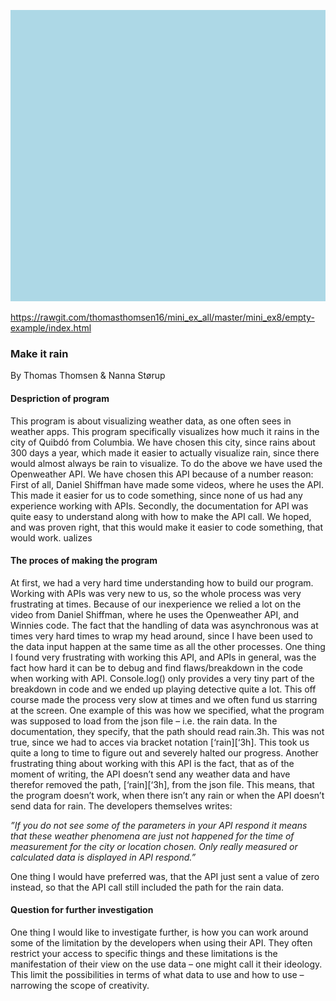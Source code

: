 ![alt text](Scr_Mini_ex8.png)

https://rawgit.com/thomasthomsen16/mini_ex_all/master/mini_ex8/empty-example/index.html

### Make it rain

By Thomas Thomsen & Nanna Størup

#### Despriction of program

This program is about visualizing weather data, as one often sees in weather apps. This program specifically visualizes how much it rains in the city of Quibdó from Columbia. We have chosen this city, since rains about 300 days a year, which made it easier to actually visualize rain, since there would almost always be rain to visualize. 
   To do the above we have used the Openweather API. We have chosen this API because of a number reason: First of all, Daniel Shiffman have made some videos, where he uses the API. This made it easier for us to code something, since none of us had any experience working with APIs. Secondly, the documentation for API was quite easy to understand along with how to make the API call. We hoped, and was proven right, that this would make it easier to code something, that would work.
ualizes 

#### The proces of making the program

At first, we had a very hard time understanding how to build our program. Working with APIs was very new to us, so the whole process was very frustrating at times. Because of our inexperience we relied a lot on the video from Daniel Shiffman, where he uses the Openweather API, and Winnies code. The fact that the handling of data was asynchronous was at times very hard times to wrap my head around, since I have been used to the data input happen at the same time as all the other processes.
   One thing I found very frustrating with working this API, and APIs in general, was the fact how hard it can be to debug and find flaws/breakdown in the code when working with API. Console.log() only provides a very tiny part of the breakdown in code and we ended up playing detective quite a lot. This off course made the process very slow at times and we often fund us starring at the screen.
    One example of this was how we specified, what the program was supposed to load from the json file –  i.e. the rain data. In the documentation, they specify, that the path should read rain.3h. This was not true, since we had to acces via bracket notation [‘rain][‘3h]. This took us quite a long to time to figure out and severely halted our progress.
    Another frustrating thing about working with this API is the fact, that as of the moment of writing, the API doesn’t send any weather data and have therefor removed the path, [‘rain][‘3h], from the json file. This means, that the program doesn’t work, when there isn’t any rain or when the API doesn’t send data for rain. The developers themselves writes:

*”If you do not see some of the parameters in your API respond it means that these weather phenomena are just not happened for the time of measurement for the city or location chosen. Only really measured or calculated data is displayed in API respond.”*

One thing I would have preferred was, that the API just sent a value of zero instead, so that the API call still included the path for the rain data.


#### Question for further investigation

One thing I would like to investigate further, is how you can work around some of the limitation by the developers when using their API. They often restrict your access to specific things and these limitations is the manifestation of their view on the use data –  one might call it their ideology. This limit the possibilities in terms of what data to use and how to use – narrowing the scope of creativity. 
